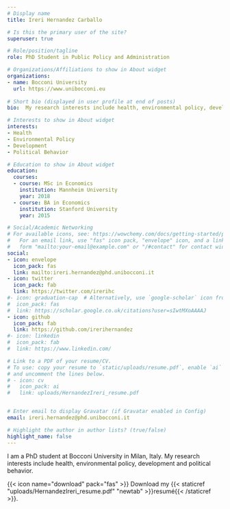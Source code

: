 ```yaml
---
# Display name
title: Ireri Hernandez Carballo

# Is this the primary user of the site?
superuser: true

# Role/position/tagline
role: PhD Student in Public Policy and Administration

# Organizations/Affiliations to show in About widget
organizations:
- name: Bocconi University
  url: https://www.unibocconi.eu
  
# Short bio (displayed in user profile at end of posts)
bio:  My research interests include health, environmental policy, development and political behavior.

# Interests to show in About widget
interests:
- Health 
- Environmental Policy
- Development
- Political Behavior

# Education to show in About widget
education:
  courses:
  - course: MSc in Economics
    institution: Mannheim University
    year: 2018
  - course: BA in Economics
    institution: Stanford University
    year: 2015

# Social/Academic Networking
# For available icons, see: https://wowchemy.com/docs/getting-started/page-builder/#icons
#   For an email link, use "fas" icon pack, "envelope" icon, and a link in the
#   form "mailto:your-email@example.com" or "/#contact" for contact widget.
social:
- icon: envelope
  icon_pack: fas
  link: mailto:ireri.hernandez@phd.unibocconi.it
- icon: twitter
  icon_pack: fab
  link: https://twitter.com/irerihc
#- icon: graduation-cap  # Alternatively, use `google-scholar` icon from `ai` icon pack
#  icon_pack: fas
#  link: https://scholar.google.co.uk/citations?user=sIwtMXoAAAAJ
- icon: github
  icon_pack: fab
  link: https://github.com/irerihernandez
#- icon: linkedin
#  icon_pack: fab
#  link: https://www.linkedin.com/

# Link to a PDF of your resume/CV.
# To use: copy your resume to `static/uploads/resume.pdf`, enable `ai` icons in `params.toml`, 
# and uncomment the lines below.
# - icon: cv
#   icon_pack: ai
#   link: uploads/HernandezIreri_resume.pdf


# Enter email to display Gravatar (if Gravatar enabled in Config)
email: ireri.hernandez@phd.unibocconi.it

# Highlight the author in author lists? (true/false)
highlight_name: false
---
```


I am a PhD student at Bocconi University in Milan, Italy. My research interests include health, environmental policy, development and political behavior. 


{{< icon name="download" pack="fas" >}} Download my {{< staticref "uploads/HernandezIreri_resume.pdf" "newtab" >}}resumé{{< /staticref >}}.

